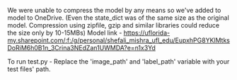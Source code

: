 We were unable to compress the model by any means so we've added to model to OneDrive. (Even the state_dict was of the same size as the original model. Compression using zipfile, gzip and similar libraries could reduce the size only by 10-15MBs)
Model link - https://uflorida-my.sharepoint.com/:f:/g/personal/shefali_mishra_ufl_edu/EupxhPG8YKlMtksDoRiM6h0B1n_3Crina3NEdZan1UWMDA?e=n1x3Yd

To run test.py - 
Replace the 'image_path' and 'label_path' variable with your test files' path.